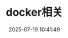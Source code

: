 ---
pageComponent:
  name: Catalogue
  data:
    path: 笔记/01.devops/02.容器相关/01.docker
    description: 本章内容为docker相关知识。
title: docker相关
date: 2025-07-19 10:41:49
permalink: /devops/container/docker/
sidebar: false
article: false
comment: false
editLink: false
---